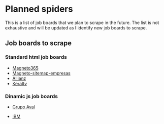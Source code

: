 # Planned spiders

This is a list of job boards that we plan to scrape in the future. The list is not exhaustive and will be updated as I identify new job boards to scrape.

## Job boards to scrape

### Standard html job boards

- [Magneto365](https://www.magneto365.com/co/empresas/)
- [Magneto-sitemap-empresas](https://sitemaps.magneto365.com/sitemap-jobsites.xml)
- [Allianz](https://careers.allianz.com/global/search?searchby=location&createNewAlert=false&q=&locationsearch=Colombia&optionsFacetsDD_department=&optionsFacetsDD_shifttype=&optionsFacetsDD_customfield3=&optionsFacetsDD_customfield2=&optionsFacetsDD_facility=&optionsFacetsDD_customfield4=&optionsFacetsDD_dept=&inputSearchValue=Colombia&quatFlag=false)
- [Keralty](https://uneteakeralty.keralty.com/col/search/?createNewAlert=false&q=&locationsearch=Co&optionsFacetsDD_brand=)

### Dinamic js job boards

- [Grupo Aval](https://career17.sapsf.com/career?company=atodahoras&career%5fns=job%5flisting%5fsummary&navBarLevel=JOB%5fSEARCH&site=VjItaHJ4VmtnZEVBOWFWWnB1V2tIMmtRZz09&_s.crb=iTzVgD4C72fvRMI6e%2bavYRNLfzk7iGOLh49O0i49n8U%3d)

<!-- meta={
   ...:                     "playwright": True,
   ...:                     "playwright_include_page": True,
   ...:                     "playwright_page_methods": [
   ...:                     PageMethod("wait_for_selector", "a.jobTitle"),
   ...:                         PageMethod("evaluate", "window.scrollTo(0, document.body.scrollHeight)"),
   ...:                         PageMethod("wait_for_timeout", 10*1000),],
   ...:                         }) -->

- [IBM](https://www.ibm.com/careers/search?field_keyword_05[0]=Colombia&sort=dcdate_desc)

